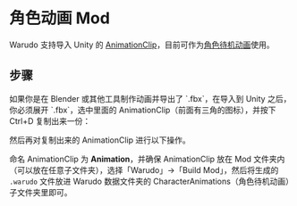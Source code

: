 # 角色动画 Mod

Warudo 支持导入 Unity 的 [AnimationClip](https://docs.unity3d.com/ScriptReference/AnimationClip.html)，目前可作为[角色待机动画](https://tira.gitbook.io/warudo/assets/character)使用。

## 步骤

<div className="hint hint-info">
如果你是在 Blender 或其他工具制作动画并导出了 `.fbx`，在导入到 Unity 之后，你必须展开 `.fbx`，选中里面的 AnimationClip（前面有三角的图标），并按下 Ctrl+D 复制出来一份：

<img src="https://user-images.githubusercontent.com/3406505/181229570-b0a1e527-10e2-4833-88e2-16e3fff92beb.png" alt="" data-size="original" />

然后再对复制出来的 AnimationClip 进行以下操作。
</div>

命名 AnimationClip 为 **Animation**，并确保 AnimationClip 放在 Mod 文件夹内（可以放在任意子文件夹），选择「Warudo」->「Build Mod」，然后将生成的 `.warudo` 文件放进 Warudo 数据文件夹的 CharacterAnimations（角色待机动画）子文件夹里即可。
